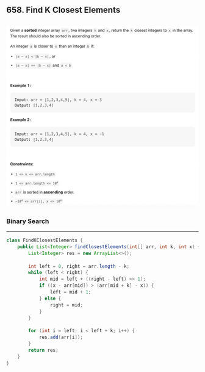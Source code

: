 ## 658. Find K Closest Elements
![](img/2022-12-10-17-51-54.png)
---


### Binary Search



---

```java
class FindKClosestElements {
    public List<Integer> findClosestElements(int[] arr, int k, int x) {
        List<Integer> res = new ArrayList<>();

        int left = 0, right = arr.length - k;
        while (left < right) {
            int mid = left + ((right - left) >> 1);
            if ((x - arr[mid]) > (arr[mid + k] - x)) {
                left = mid + 1;
            } else {
                right = mid;
            }
        }

        for (int i = left; i < left + k; i++) {
            res.add(arr[i]);
        }
        return res;
    }
}
```
